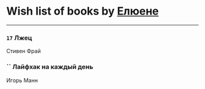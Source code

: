 # Wish list of books by [ Елюене](https://plus.google.com/u/0/110931306939441771638/)
---

### `17` Лжец
Стивен Фрай

### `` Лайфхак на каждый день
Игорь Манн

